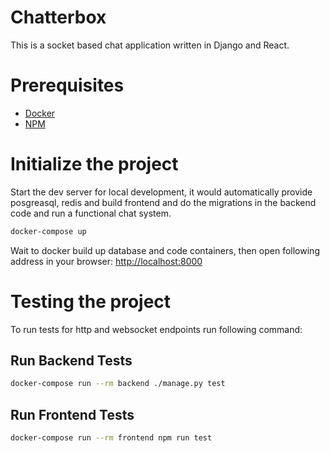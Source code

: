 # Chatterbox
This is a socket based chat application written in Django and React.

# Prerequisites

- [Docker](https://docs.docker.com/v17.12/install/)
- [NPM](https://nodejs.org/en/download/)


# Initialize the project

Start the dev server for local development, it would automatically provide posgreasql, redis and build frontend and do the migrations in the backend code and run a functional chat system.

```bash
docker-compose up
```

Wait to docker build up database and code containers, then open following address in your browser:
[http://localhost:8000](http://localhost:8000)

# Testing the project

To run tests for http and websocket endpoints run following command:

## Run Backend Tests
```bash
docker-compose run --rm backend ./manage.py test
```

## Run Frontend Tests
```bash
docker-compose run --rm frontend npm run test
```
